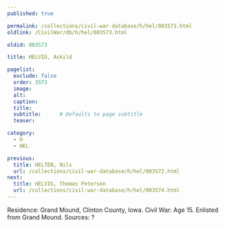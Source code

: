 ```yaml
---
published: true

permalink: /collections/civil-war-database/h/hel/003573.html
oldlink: /CivilWar/db/h/hel/003573.html

oldid: 003573

title: HELVIG, Askild

pagelist:
  exclude: false
  order: 3573
  image: 
  alt:
  caption:
  title:
  subtitle:      # Defaults to page subtitle
  teaser:

category: 
  - H 
  - HEL

previous:
  title: HELTEN, Nils
  url: /collections/civil-war-database/h/hel/003572.html  
next:
  title: HELVIG, Thomas Peterson
  url: /collections/civil-war-database/h/hel/003574.html   
---
```

Residence: Grand Mound, Clinton County, Iowa. Civil War: Age 15. Enlisted from Grand Mound. Sources: ?